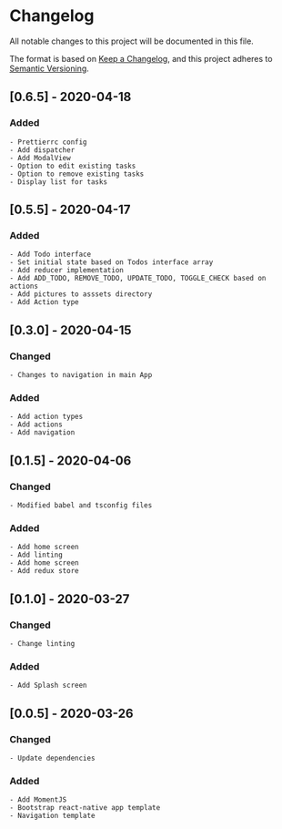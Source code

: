 # Changelog

All notable changes to this project will be documented in this file.

The format is based on [Keep a Changelog](https://keepachangelog.com/en/1.0.0/),
and this project adheres to [Semantic Versioning](https://semver.org/spec/v2.0.0.html).



## [0.6.5] - 2020-04-18

### Added

    - Prettierrc config
    - Add dispatcher
    - Add ModalView
    - Option to edit existing tasks
    - Option to remove existing tasks
    - Display list for tasks

## [0.5.5] - 2020-04-17

### Added

    - Add Todo interface
    - Set initial state based on Todos interface array
    - Add reducer implementation
    - Add ADD_TODO, REMOVE_TODO, UPDATE_TODO, TOGGLE_CHECK based on actions
    - Add pictures to asssets directory
    - Add Action type


## [0.3.0] - 2020-04-15

### Changed

    - Changes to navigation in main App 

### Added

    - Add action types
    - Add actions
    - Add navigation 

## [0.1.5] - 2020-04-06

### Changed

    - Modified babel and tsconfig files

### Added

    - Add home screen
    - Add linting
    - Add home screen
    - Add redux store

## [0.1.0] - 2020-03-27

### Changed

    - Change linting 

### Added

    - Add Splash screen

## [0.0.5] - 2020-03-26

### Changed

    - Update dependencies

### Added

    - Add MomentJS
    - Bootstrap react-native app template
    - Navigation template
